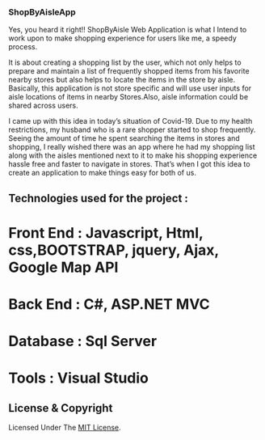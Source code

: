 ﻿### ShopByAisleApp

Yes, you heard it right!! ShopByAisle Web Application is what I Intend to work upon to make shopping experience for users like me, a speedy process.

It is about creating a shopping list by the user, which not only helps to prepare and maintain a list of frequently shopped items from his favorite nearby stores but also helps to locate the items in the store by aisle. Basically, this application is not store specific and will use user inputs for aisle locations of items in nearby Stores.Also, aisle information could be shared across users.

I came up with this idea in today’s situation of Covid-19. Due to my health restrictions, my husband who is a rare shopper started to shop frequently. Seeing the amount of time he spent searching the items in stores and shopping, I really wished there was an app where he had my shopping list along with the aisles mentioned next to it to make his shopping experience hassle free and faster to navigate in stores. That’s when I got this idea to create an application to make things easy for both of us.

## Technologies used for the project :

# Front End : Javascript, Html, css,BOOTSTRAP, jquery, Ajax, Google Map API
# Back End : C#, ASP.NET MVC
# Database : Sql Server
# Tools : Visual Studio

## License & Copyright

Licensed Under The [MIT License](LICENSE).

